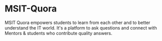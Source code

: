 # MSIT-Quora
MSIT Quora empowers students to learn from each other and to better understand the IT world. It's a platform to ask questions and connect with Mentors &amp; students who contribute quality answers.
